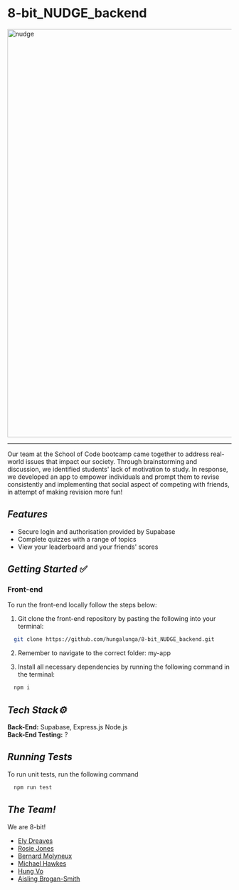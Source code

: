 # 8-bit_NUDGE_backend

<img width="915" alt="nudge" src="https://github.com/SimplyEly/8-bit_NUDGE_backend/assets/127150103/0edd027b-b291-4fc8-afc6-c3060b5eb45a">

---------------------------------------------------------------------

Our team at the School of Code bootcamp came together to address real-world issues that impact our society. Through brainstorming and discussion, we identified students' lack of motivation to study. In response, we developed an app to empower individuals and prompt them to revise consistently and implementing that social aspect of competing with friends, in attempt of making revision more fun!

## **_Features_**

- Secure login and authorisation provided by Supabase
- Complete quizzes with a range of topics
- View your leaderboard and your friends' scores

## **_Getting Started_** ✅

### **Front-end**

To run the front-end locally follow the steps below:

1. Git clone the front-end repository by pasting the following into your terminal:

```bash
  git clone https://github.com/hungalunga/8-bit_NUDGE_backend.git
```

2. Remember to navigate to the correct folder: my-app

3. Install all necessary dependencies by running the following command in the terminal:

```bash
  npm i
```

## **_Tech Stack⚙️_**
**Back-End:** Supabase, Express.js Node.js
</br>
**Back-End Testing:** ?
</br>

## **_Running Tests_**

To run unit tests, run the following command

```bash
  npm run test
```

## **_The Team!_**
We are 8-bit!

- [Ely Dreaves](https://github.com/SimplyEly)
- [Rosie Jones](https://github.com/rosiegracejones)
- [Bernard Molyneux](https://github.com/CitizenBabbage)
- [Michael Hawkes](https://github.com/octohmy)
- [Hung Vo](https://github.com/hungalunga)
- [Aisling Brogan-Smith](https://github.com/ashwantspizza)

